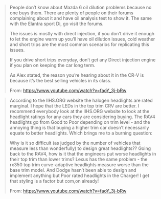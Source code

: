 > People don’t know about Mazda 6 oil dilution problems because no one buys them. There are plenty of people on their forums complaining about it and have oil analysis test to show it. The same with the Elantra sport Di, go visit the forums. 
> 
> The issues is mostly with direct injection, if you don’t drive it enough to let the engine warm up you’ll have oil dilution issues, cold weather and short trips are the most common scenarios for replicating this issues. 
> 
> If you drive short trips everyday, don’t get any Direct injection engine if you plan on keeping the car long term. 
> 
> As Alex stated, the reason you’re hearing about it in the CR-V is because it’s the best selling vehicles in its class.
>
> From: https://www.youtube.com/watch?v=faoY_3j-bRw


> According to the IIHS.ORG website the halogen headlights are rated marginal. I hope that the LEDs in the top trim CRV are better. I recommend everybody look at the IIHS.ORG website to look at the headlight ratings for any cars they are considering buying. The RAV4 headlights go from Good to Poor depending on trim level - and the annoying thing is that buying a higher trim car doesn’t necessarily equate to better headlights. Which brings me to a burning question:
> 
> Why is it so difficult (as judged by the number of vehicles that measure less than wonderfully) to design great headlights?? Going back to the RAV4, how is it that the engineers put worse headlights in their top trim than lower trims? Lexus has the same problem - the rx350 top trim curve-adaptive headlights measure worse than the base trim model. And Dodge hasn’t been able to design and implement anything but Poor rated headlights in the Charger! I get that styling is a factor but com,on already!
> 
> From: https://www.youtube.com/watch?v=faoY_3j-bRw
